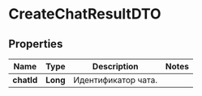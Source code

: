 

# CreateChatResultDTO

## Properties

Name | Type | Description | Notes
------------ | ------------- | ------------- | -------------
**chatId** | **Long** | Идентификатор чата. | 




